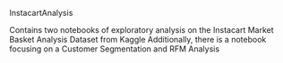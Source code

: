 InstacartAnalysis

Contains two notebooks of exploratory analysis on the Instacart Market Basket Analysis Dataset from Kaggle
Additionally, there is a notebook focusing on a Customer Segmentation and RFM Analysis
